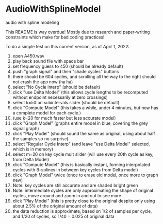 # AudioWithSplineModel
audio with spline modeling

This README is way overdue!  Mostly due to research and paper-writing constraints which make for bad coding practices!

To do a simple test on this current version, as of April 1, 2022:

1. open A450.wav
2. play back sound file with space bar
3. set frequency guess to 450 (should be already default)
4. push "graph signal" and then "shade cycles" buttons
5. there should be 604 cycles, and scrolling all the way to the right should not crash the app now (ha ha)
6. select "No Cycle Interp" (should be default)
7. click "use Delta Model" (this allows cycle lengths to be recomputed without endpoint necessarily at zero crossings)
8. select k=50 on subintervals slider (should be default)
9. click "Compute Model" (this takes a while, under 4 minutes, but now has a complete model for each cycle.) 
10. (use k=20 for much faster but less accurate model)
11. click "Graph Model" (graphs entire model in blue, covering the grey signal graph)
12. click "Play Model" (should sound the same as original, using about half the samples so no surprise)
13. select "Regular Cycle Interp" (and leave "use Delta Model" selected, which is in memory)
14. select m=20 on key cycle mult slider (will use every 20th cycle as key, from Delta Model)
15. click "Compute Model" (this is basically instant, forming interpolated cycles with B-splines in between key cycles from Delta model)
17. click "Graph Model" twice (once to erase old model, once more to graph new)
18. Note: key cycles are still accurate and are shaded bright green 
19. Note: intermediate cycles are only approximating the shape of original cycles, move around and zoom in and out to see more
20. click "Play Model" (this is pretty close to the original despite only using about 2.5% of the original amount of data)
21. the data reduction is approximate, based on 1/2 of samples per cycle, and 1/20 of cycles, so 1/40 = 0.025 of original data
